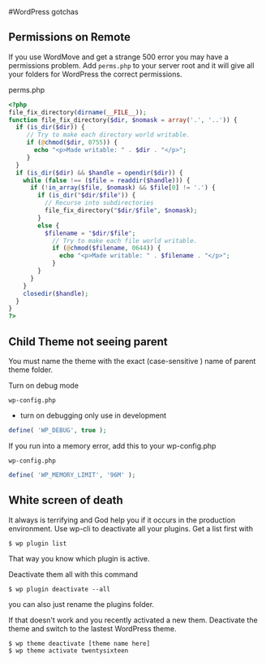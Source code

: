 #WordPress gotchas

## Permissions on Remote

If you use WordMove and get a strange 500 error you may have a permissions problem. Add `perms.php` to your server root and it will give all your folders for WordPress the correct permissions.

perms.php

```php
<?php
file_fix_directory(dirname(__FILE__));
function file_fix_directory($dir, $nomask = array('.', '..')) {
  if (is_dir($dir)) {
     // Try to make each directory world writable.
     if (@chmod($dir, 0755)) {
       echo "<p>Made writable: " . $dir . "</p>";
     }
  }
  if (is_dir($dir) && $handle = opendir($dir)) {
    while (false !== ($file = readdir($handle))) {
      if (!in_array($file, $nomask) && $file[0] != '.') {
        if (is_dir("$dir/$file")) {
          // Recurse into subdirectories
          file_fix_directory("$dir/$file", $nomask);
        }
        else {
          $filename = "$dir/$file";
            // Try to make each file world writable.
            if (@chmod($filename, 0644)) {
              echo "<p>Made writable: " . $filename . "</p>";
            }
        }
      }
    }
    closedir($handle);
  }
}
?>
```

## Child Theme not seeing parent
You must name the theme with the exact (case-sensitive ) name of parent theme folder.

Turn on debug mode

`wp-config.php`

* turn on debugging only use in development 

```php
define( 'WP_DEBUG', true );
```

If you run into a memory error, add this to your wp-config.php

`wp-config.php`

```php
define( 'WP_MEMORY_LIMIT', '96M' );
```

## White screen of death
It always is terrifying and God help you if it occurs in the production environment.
Use wp-cli to deactivate all your plugins. Get a list first with

```
$ wp plugin list
```

That way you know which plugin is active.

Deactivate them all with this command

```
$ wp plugin deactivate --all
```

you can also just rename the plugins folder.

If that doesn't work and you recently activated a new them. Deactivate the theme and switch to the lastest WordPress theme.

```
$ wp theme deactivate [theme name here]
$ wp theme activate twentysixteen
```
